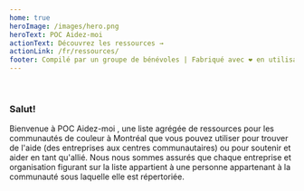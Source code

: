 ```yaml
---
home: true
heroImage: /images/hero.png
heroText: POC Aidez-moi
actionText: Découvrez les ressources →
actionLink: /fr/ressources/
footer: Compilé par un groupe de bénévoles | Fabriqué avec ❤️ en utilisant Vuepress
---
```


<br>

### Salut!

Bienvenue à POC Aidez-moi , une liste agrégée de ressources pour les communautés de couleur à Montréal que vous pouvez utiliser pour trouver de l'aide (des entreprises aux centres communautaires) ou pour soutenir et aider en tant qu'allié. Nous nous sommes assurés que chaque entreprise et organisation figurant sur la liste appartient à une personne appartenant à la communauté sous laquelle elle est répertoriée.
